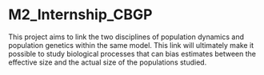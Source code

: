 # M2_Internship_CBGP
 This project aims to link the two disciplines of population dynamics and population genetics within the same model. This link will ultimately make it possible to study biological processes that can bias estimates between the effective size and the actual size of the populations studied.
